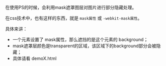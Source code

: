 在使用PS的时候，会利用mask遮罩图层对图片进行部分隐藏处理。  

在css技术中，也有这样的东西，就是 `mask属性` 或 `-webkit-mask属性`。

具体来讲：
* 一个元素设置了 mask属性，那么遮挡的是这个元素的 background；  
* mask遮罩层颜色是transparent的区域，该区域下的background部分会被隐藏；
* 具体请看 demoX.html